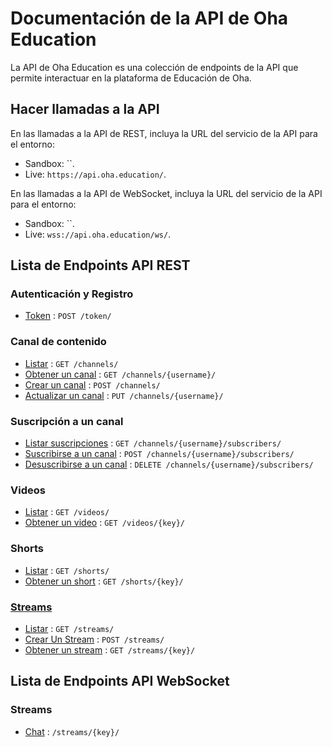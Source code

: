 # Documentación de la API de Oha Education

La API de Oha Education es una colección de endpoints de la API que permite interactuar en la plataforma de Educación de Oha.

## Hacer llamadas a la API

En las llamadas a la API de REST, incluya la URL del servicio de la API para el entorno:

- Sandbox: ``.
- Live: `https://api.oha.education/`.

En las llamadas a la API de WebSocket, incluya la URL del servicio de la API para el entorno:

- Sandbox: ``.
- Live: `wss://api.oha.education/ws/`.

## Lista de Endpoints API REST

### Autenticación y Registro

- [Token](users/login.md) : `POST /token/`

### Canal de contenido

- [Listar](channels/list.md) : `GET /channels/`
- [Obtener un canal](channels/details.md) : `GET /channels/{username}/`
- [Crear un canal](channels/create.md) : `POST /channels/`
- [Actualizar un canal](channels/update.md) : `PUT /channels/{username}/`

### Suscripción a un canal

- [Listar suscripciones](channels/subscribers/list.md) : `GET /channels/{username}/subscribers/`
- [Suscribirse a un canal](channels/subscribers/create.md) : `POST /channels/{username}/subscribers/`
- [Desuscribirse a un canal](channels/subscribers/delete.md) : `DELETE /channels/{username}/subscribers/`

### Videos

- [Listar](videos/list.md) : `GET /videos/`
- [Obtener un video](videos/details.md) : `GET /videos/{key}/`

### Shorts

- [Listar](shorts/list.md) : `GET /shorts/`
- [Obtener un short](shorts/details.md) : `GET /shorts/{key}/`

### [Streams](streams/index.md)

- [Listar](streams/list.md) : `GET /streams/`
- [Crear Un Stream](streams/create.md) : `POST /streams/`
- [Obtener un stream](streams/details.md) : `GET /streams/{key}/`

## Lista de Endpoints API WebSocket

### Streams

- [Chat](streams/chat.md) : `/streams/{key}/`
